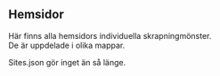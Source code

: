## Hemsidor

Här finns alla hemsidors individuella skrapningmönster.  
De är uppdelade i olika mappar.  

Sites.json gör inget än så länge.
